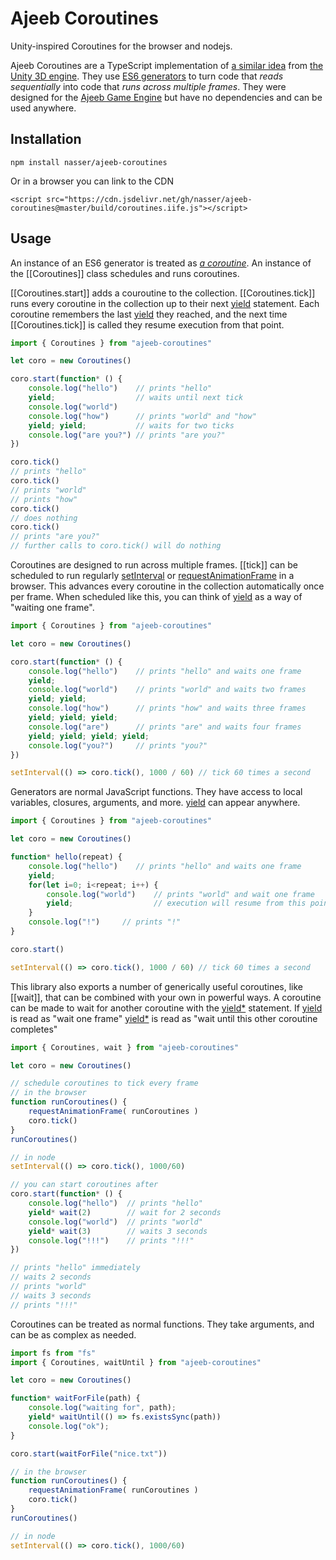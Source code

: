 # Ajeeb Coroutines

Unity-inspired Coroutines for the browser and nodejs.

Ajeeb Coroutines are a TypeScript implementation of [a similar idea][unicoro]
from [the Unity 3D engine][unity]. They use [ES6 generators][es6gen] to turn
code that *reads sequentially* into code that *runs across multiple frames*.
They were designed for the [Ajeeb Game Engine][ajeeb] but have no dependencies
and can be used anywhere.

## Installation

```
npm install nasser/ajeeb-coroutines
```

Or in a browser you can link to the CDN

```
<script src="https://cdn.jsdelivr.net/gh/nasser/ajeeb-coroutines@master/build/coroutines.iife.js"></script>
```

## Usage

An instance of an ES6 generator is treated as [*a coroutine*][wikicoro]. An
instance of the [[Coroutines]] class schedules and runs coroutines.

[[Coroutines.start]] adds a couroutine to the collection. [[Coroutines.tick]]
runs every coroutine in the collection up to their next [yield][yielddoc]
statement. Each coroutine remembers the last [yield][yielddoc] they reached, and
the next time [[Coroutines.tick]] is called they resume execution from that
point.

```js
import { Coroutines } from "ajeeb-coroutines"

let coro = new Coroutines()

coro.start(function* () {
    console.log("hello")    // prints "hello"
    yield;                  // waits until next tick
    console.log("world")  
    console.log("how")      // prints "world" and "how"
    yield; yield;           // waits for two ticks
    console.log("are you?") // prints "are you?"
})

coro.tick()
// prints "hello"
coro.tick()
// prints "world"
// prints "how"
coro.tick()
// does nothing
coro.tick()
// prints "are you?"
// further calls to coro.tick() will do nothing
```

Coroutines are designed to run across multiple frames. [[tick]] can be scheduled
to run regularly [setInterval][si] or [requestAnimationFrame][raf] in a browser. 
This advances every coroutine in the collection automatically once per frame.
When scheduled like this, you can think of [yield][yielddoc] as a way of
"waiting one frame".

```js
import { Coroutines } from "ajeeb-coroutines"

let coro = new Coroutines()

coro.start(function* () {
    console.log("hello")    // prints "hello" and waits one frame
    yield;
    console.log("world")    // prints "world" and waits two frames
    yield; yield;
    console.log("how")      // prints "how" and waits three frames
    yield; yield; yield;
    console.log("are")      // prints "are" and waits four frames
    yield; yield; yield; yield;
    console.log("you?")     // prints "you?"
})

setInterval(() => coro.tick(), 1000 / 60) // tick 60 times a second
```

Generators are normal JavaScript functions. They have access to local variables,
closures, arguments, and more. [yield][yielddoc] can appear anywhere.

```js
import { Coroutines } from "ajeeb-coroutines"

let coro = new Coroutines()

function* hello(repeat) {
    console.log("hello")    // prints "hello" and waits one frame
    yield;
    for(let i=0; i<repeat; i++) { 
        console.log("world")    // prints "world" and wait one frame
        yield;                  // execution will resume from this point 
    }
    console.log("!")     // prints "!"
}

coro.start()

setInterval(() => coro.tick(), 1000 / 60) // tick 60 times a second
```

This library also exports a number of generically useful coroutines, like [[wait]],
that can be combined with your own in powerful ways. A coroutine can be made to
wait for another coroutine with the [yield*][yieldstar] statement. If
[yield][yielddoc] is read as "wait one frame" [yield*][yieldstar] is read as
"wait until this other coroutine completes"

```js
import { Coroutines, wait } from "ajeeb-coroutines"

let coro = new Coroutines()

// schedule coroutines to tick every frame
// in the browser
function runCoroutines() {
    requestAnimationFrame( runCoroutines )
    coro.tick()
}
runCoroutines()

// in node
setInterval(() => coro.tick(), 1000/60)

// you can start coroutines after 
coro.start(function* () {
    console.log("hello")  // prints "hello"
    yield* wait(2)        // wait for 2 seconds
    console.log("world")  // prints "world"
    yield* wait(3)        // waits 3 seconds
    console.log("!!!")    // prints "!!!"
})

// prints "hello" immediately 
// waits 2 seconds
// prints "world" 
// waits 3 seconds
// prints "!!!" 
```

Coroutines can be treated as normal functions. They take arguments, and can be as complex as needed.

```js
import fs from "fs"
import { Coroutines, waitUntil } from "ajeeb-coroutines"

let coro = new Coroutines()

function* waitForFile(path) {
    console.log("waiting for", path);
    yield* waitUntil(() => fs.existsSync(path))
    console.log("ok");
}

coro.start(waitForFile("nice.txt"))

// in the browser
function runCoroutines() {
    requestAnimationFrame( runCoroutines )
    coro.tick()
}
runCoroutines()

// in node
setInterval(() => coro.tick(), 1000/60)
```

[es6gen]: https://developer.mozilla.org/en-US/docs/Web/JavaScript/Reference/Global_Objects/Generator
[ajeeb]: http://ajeeb.games
[yieldstar]: https://developer.mozilla.org/en-US/docs/Web/JavaScript/Reference/Operators/yield*
[yielddoc]: https://developer.mozilla.org/en-US/docs/Web/JavaScript/Reference/Operators/yield
[unity]: https://www.unity3d.com/
[unicoro]: https://docs.unity3d.com/Manual/Coroutines.html
[wikicoro]: https://en.wikipedia.org/wiki/Coroutine
[raf]: https://developer.mozilla.org/en-US/docs/Web/API/window/requestAnimationFrame
[si]: https://developer.mozilla.org/en-US/docs/Web/API/WindowOrWorkerGlobalScope/setInterval